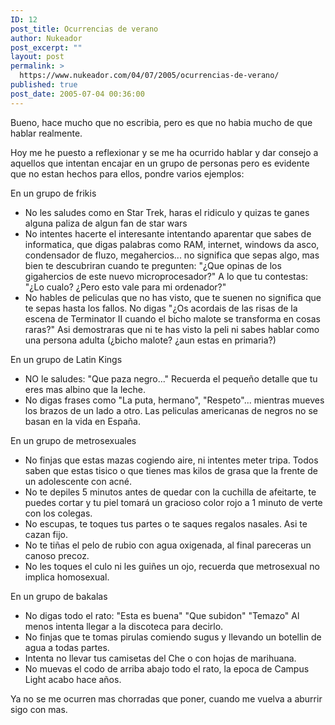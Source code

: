 ```yaml
---
ID: 12
post_title: Ocurrencias de verano
author: Nukeador
post_excerpt: ""
layout: post
permalink: >
  https://www.nukeador.com/04/07/2005/ocurrencias-de-verano/
published: true
post_date: 2005-07-04 00:36:00
---
```

Bueno, hace mucho que no escribia, pero es que no habia mucho de que hablar realmente.

Hoy me he puesto a reflexionar y se me ha ocurrido hablar y dar consejo a aquellos que intentan encajar en un grupo de personas pero es evidente que no estan hechos para ellos, pondre varios ejemplos:

En un grupo de frikis
<ul>   <li>No les saludes como en Star Trek, haras el ridiculo y quizas te ganes alguna paliza de algun fan de star wars</li>   <li>No intentes hacerte el interesante intentando aparentar que sabes de informatica, que digas palabras como RAM, internet, windows da asco, condensador de fluzo, megahercios... no significa que sepas algo, mas bien te descubriran cuando te pregunten:
"¿Que opinas de los gigahercios de este nuevo microprocesador?" A lo que tu contestas:
"¿Lo cualo? ¿Pero esto vale para mi ordenador?"</li>   <li>No hables de peliculas que no has visto, que te suenen no significa que te sepas hasta los fallos. No digas "¿Os acordais de las risas de la escena de Terminator II cuando el bicho malote se transforma en cosas raras?" Asi demostraras que ni te has visto la peli ni sabes hablar como una persona adulta (¿bicho malote? ¿aun estas en primaria?)</li> </ul> En un grupo de Latin Kings
<ul>   <li>NO le saludes: "Que paza negro..." Recuerda el pequeño detalle que tu eres mas albino que la leche.</li>   <li>No digas frases como "La puta, hermano", "Respeto"... mientras mueves los brazos de un lado a otro. Las peliculas americanas de negros no se basan en la vida en España.</li> </ul> En un grupo de metrosexuales
<ul>   <li>No finjas que estas mazas cogiendo aire, ni intentes meter tripa. Todos saben que estas tisico o que tienes mas kilos de grasa que la frente de un adolescente con acné.</li>   <li>No te depiles 5 minutos antes de quedar con la cuchilla de afeitarte, te puedes cortar y tu piel tomará un gracioso color rojo a 1 minuto de verte con los colegas.</li>   <li>No escupas, te toques tus partes o te saques regalos nasales. Asi te cazan fijo.</li>   <li>No te tiñas el pelo de rubio con agua oxigenada, al final pareceras un canoso precoz.</li>   <li>No les toques el culo ni les guiñes un ojo, recuerda que metrosexual no implica homosexual.</li> </ul> En un grupo de bakalas
<ul>   <li>No digas todo el rato: "Esta es buena" "Que subidon" "Temazo" Al menos intenta llegar a la discoteca para decirlo.</li>   <li>No finjas que te tomas pirulas comiendo sugus y llevando un botellin de agua a todas partes.</li>   <li>Intenta no llevar tus camisetas del Che o con hojas de marihuana.</li>   <li>No muevas el codo de arriba abajo todo el rato, la epoca de Campus Light acabo hace años.</li> </ul> Ya no se me ocurren mas chorradas que poner, cuando me vuelva a aburrir sigo con mas.